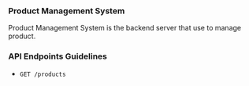 ### Product Management System

Product Management System is the backend server that use to manage product.

### API Endpoints Guidelines

* `GET /products`

